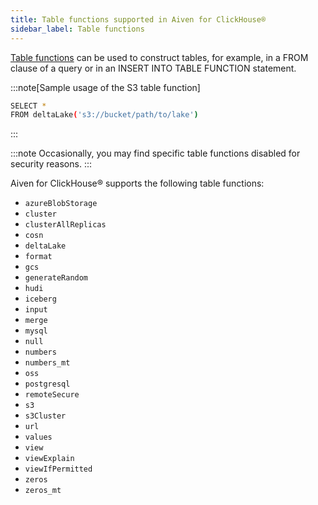 ```yaml
---
title: Table functions supported in Aiven for ClickHouse®
sidebar_label: Table functions
---
```


[Table
functions](https://clickhouse.com/docs/en/sql-reference/table-functions)
can be used to construct tables, for example, in a FROM clause of a
query or in an INSERT INTO TABLE FUNCTION statement.

:::note[Sample usage of the S3 table function]
```bash
SELECT *
FROM deltaLake('s3://bucket/path/to/lake')
```
:::

:::note
Occasionally, you may find specific table functions disabled for
security reasons.
:::

Aiven for ClickHouse® supports the following table functions:

-   `azureBlobStorage`
-   `cluster`
-   `clusterAllReplicas`
-   `cosn`
-   `deltaLake`
-   `format`
-   `gcs`
-   `generateRandom`
-   `hudi`
-   `iceberg`
-   `input`
-   `merge`
-   `mysql`
-   `null`
-   `numbers`
-   `numbers_mt`
-   `oss`
-   `postgresql`
-   `remoteSecure`
-   `s3`
-   `s3Cluster`
-   `url`
-   `values`
-   `view`
-   `viewExplain`
-   `viewIfPermitted`
-   `zeros`
-   `zeros_mt`
